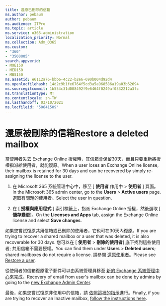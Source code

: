 ```yaml
---
title: 還原已刪除的信箱
ms.author: pebaum
author: pebaum
ms.audience: ITPro
ms.topic: article
ms.service: o365-administration
localization_priority: Normal
ms.collection: Adm_O365
ms.custom:
- "360"
- "3500005"
search.appverid:
- MOE150
- MED150
- MBS150
ms.assetid: e6112a76-bbb6-4c22-b2e6-690b004d92d4
ms.openlocfilehash: 14d2c9b1fe6764f5cd3a5a968586a19a03b62694
ms.sourcegitcommit: 1b554c31d008492f9e6464f0249af0332212a3fc
ms.translationtype: MT
ms.contentlocale: zh-TW
ms.lasthandoff: 03/10/2021
ms.locfileid: "50641509"
---
```

# <a name="restore-a-deleted-mailbox"></a><span data-ttu-id="e897f-102">還原被刪除的信箱</span><span class="sxs-lookup"><span data-stu-id="e897f-102">Restore a deleted mailbox</span></span>

<span data-ttu-id="e897f-103">當使用者失去 Exchange Online 授權時，其信箱會保留30天，而且只要重新將授權指派給使用者，就能復原。</span><span class="sxs-lookup"><span data-stu-id="e897f-103">When a user loses an Exchange Online license, their mailbox is retained for 30 days and can be recovered by simply re-assigning the license to the user.</span></span>
  
1. <span data-ttu-id="e897f-104">在 Microsoft 365 系統管理中心中，移至 [ **使用者** 作用中 \> **使用者** ] 頁面。</span><span class="sxs-lookup"><span data-stu-id="e897f-104">In the Microsoft 365 admin center, go to the **Users** \> **Active users** page.</span></span> <span data-ttu-id="e897f-105">選取有問題的使用者。</span><span class="sxs-lookup"><span data-stu-id="e897f-105">Select the user in question.</span></span>

2. <span data-ttu-id="e897f-106">在 [ **授權與應用程式** ] 索引標籤上，指派 Exchange Online 授權，然後選取 [ **儲存變更**]。</span><span class="sxs-lookup"><span data-stu-id="e897f-106">On the **Licenses and Apps** tab, assign the Exchange Online license and select **Save changes**.</span></span>

<span data-ttu-id="e897f-107">如果您嘗試復原共用信箱或已刪除的使用者，它也可在30天內復原。</span><span class="sxs-lookup"><span data-stu-id="e897f-107">If you are trying to recover a shared mailbox or a user that was deleted, it is also recoverable for 30 days.</span></span> <span data-ttu-id="e897f-108">您可以在 [ **使用者** \> **刪除的使用者**] 底下找到這些使用者; 共用信箱不需要授權。</span><span class="sxs-lookup"><span data-stu-id="e897f-108">You can find them under **Users** \> **Deleted users**; shared mailboxes do not require a license.</span></span> <span data-ttu-id="e897f-109">請參閱 [還原使用者](https://docs.microsoft.com/microsoft-365/admin/add-users/restore-user)。</span><span class="sxs-lookup"><span data-stu-id="e897f-109">Please see [Restore a user](https://docs.microsoft.com/microsoft-365/admin/add-users/restore-user).</span></span>

<span data-ttu-id="e897f-110">從使用者的信箱復原電子郵件可以由系統管理員移至 [新的 Exchange 系統管理中心](https://techcommunity.microsoft.com/t5/exchange-team-blog/a-new-recoverableitems-experience-comes-to-exchange-online/ba-p/1505353)來完成。</span><span class="sxs-lookup"><span data-stu-id="e897f-110">Recovery of email from user's mailbox can be done by admins by going to the [new Exchange Admin Center](https://techcommunity.microsoft.com/t5/exchange-team-blog/a-new-recoverableitems-experience-comes-to-exchange-online/ba-p/1505353).</span></span>

<span data-ttu-id="e897f-111">最後，如果您嘗試復原非使用中的信箱，請 [依照這裡的指示](https://docs.microsoft.com/microsoft-365/compliance/recover-an-inactive-mailbox)進行。</span><span class="sxs-lookup"><span data-stu-id="e897f-111">Finally, if you are trying to recover an Inactive mailbox, [follow the instructions here](https://docs.microsoft.com/microsoft-365/compliance/recover-an-inactive-mailbox).</span></span>
  
